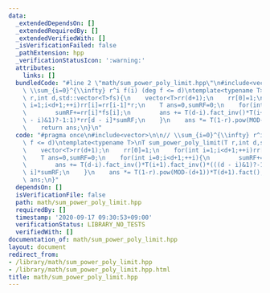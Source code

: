 ```yaml
---
data:
  _extendedDependsOn: []
  _extendedRequiredBy: []
  _extendedVerifiedWith: []
  _isVerificationFailed: false
  _pathExtension: hpp
  _verificationStatusIcon: ':warning:'
  attributes:
    links: []
  bundledCode: "#line 2 \"math/sum_power_poly_limit.hpp\"\n#include<vector>\n\n//\
    \ \\sum_{i=0}^{\\infty} r^i f(i) (deg f <= d)\ntemplate<typename T>\nT sum_power_poly_limit(T\
    \ r,int d,std::vector<T>fs){\n    vector<T>rr(d+1);\n    rr[0]=1;\n    for(int\
    \ i=1;i<d+1;++i)rr[i]=rr[i-1]*r;\n    T ans=0,sumRF=0;\n    for(int i=0;i<d+1;++i){\n\
    \        sumRF+=rr[i]*fs[i];\n        ans += T(d-i).fact_inv()*T(i+1).fact_inv()*(((d\
    \ - i)&1)?-1:1)*rr[d - i]*sumRF;\n    }\n    ans *= T(1-r).pow(MOD-(d+1))*T(d+1).fact();\n\
    \    return ans;\n}\n"
  code: "#pragma once\n#include<vector>\n\n// \\sum_{i=0}^{\\infty} r^i f(i) (deg\
    \ f <= d)\ntemplate<typename T>\nT sum_power_poly_limit(T r,int d,std::vector<T>fs){\n\
    \    vector<T>rr(d+1);\n    rr[0]=1;\n    for(int i=1;i<d+1;++i)rr[i]=rr[i-1]*r;\n\
    \    T ans=0,sumRF=0;\n    for(int i=0;i<d+1;++i){\n        sumRF+=rr[i]*fs[i];\n\
    \        ans += T(d-i).fact_inv()*T(i+1).fact_inv()*(((d - i)&1)?-1:1)*rr[d -\
    \ i]*sumRF;\n    }\n    ans *= T(1-r).pow(MOD-(d+1))*T(d+1).fact();\n    return\
    \ ans;\n}"
  dependsOn: []
  isVerificationFile: false
  path: math/sum_power_poly_limit.hpp
  requiredBy: []
  timestamp: '2020-09-17 09:30:53+09:00'
  verificationStatus: LIBRARY_NO_TESTS
  verifiedWith: []
documentation_of: math/sum_power_poly_limit.hpp
layout: document
redirect_from:
- /library/math/sum_power_poly_limit.hpp
- /library/math/sum_power_poly_limit.hpp.html
title: math/sum_power_poly_limit.hpp
---
```

